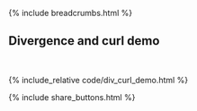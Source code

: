 {% include breadcrumbs.html %}

## Divergence and curl demo
<div class="header_line"><br/></div>

{% include_relative code/div_curl_demo.html %}

<p style="clear: both;"></p>

{% include share_buttons.html %}